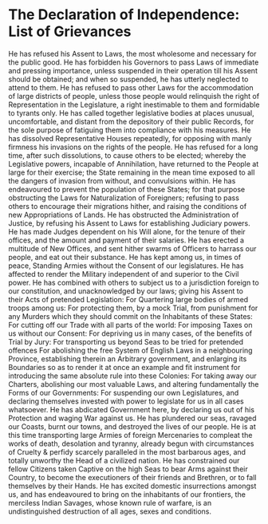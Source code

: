 # The Declaration of Independence: List of Grievances

He has refused his Assent to Laws, the most wholesome and necessary for the public good.
He has forbidden his Governors to pass Laws of immediate and pressing importance, unless suspended in their operation till his Assent should be obtained; and when so suspended, he has utterly neglected to attend to them.
He has refused to pass other Laws for the accommodation of large districts of people, unless those people would relinquish the right of Representation in the Legislature, a right inestimable to them and formidable to tyrants only.
He has called together legislative bodies at places unusual, uncomfortable, and distant from the depository of their public Records, for the sole purpose of fatiguing them into compliance with his measures.
He has dissolved Representative Houses repeatedly, for opposing with manly firmness his invasions on the rights of the people.
He has refused for a long time, after such dissolutions, to cause others to be elected; whereby the Legislative powers, incapable of Annihilation, have returned to the People at large for their exercise; the State remaining in the mean time exposed to all the dangers of invasion from without, and convulsions within.
He has endeavoured to prevent the population of these States; for that purpose obstructing the Laws for Naturalization of Foreigners; refusing to pass others to encourage their migrations hither, and raising the conditions of new Appropriations of Lands.
He has obstructed the Administration of Justice, by refusing his Assent to Laws for establishing Judiciary powers.
He has made Judges dependent on his Will alone, for the tenure of their offices, and the amount and payment of their salaries.
He has erected a multitude of New Offices, and sent hither swarms of Officers to harrass our people, and eat out their substance.
He has kept among us, in times of peace, Standing Armies without the Consent of our legislatures.
He has affected to render the Military independent of and superior to the Civil power.
He has combined with others to subject us to a jurisdiction foreign to our constitution, and unacknowledged by our laws; giving his Assent to their Acts of pretended Legislation:
For Quartering large bodies of armed troops among us:
For protecting them, by a mock Trial, from punishment for any Murders which they should commit on the Inhabitants of these States:
For cutting off our Trade with all parts of the world:
For imposing Taxes on us without our Consent:
For depriving us in many cases, of the benefits of Trial by Jury:
For transporting us beyond Seas to be tried for pretended offences
For abolishing the free System of English Laws in a neighbouring Province, establishing therein an Arbitrary government, and enlarging its Boundaries so as to render it at once an example and fit instrument for introducing the same absolute rule into these Colonies:
For taking away our Charters, abolishing our most valuable Laws, and altering fundamentally the Forms of our Governments:
For suspending our own Legislatures, and declaring themselves invested with power to legislate for us in all cases whatsoever.
He has abdicated Government here, by declaring us out of his Protection and waging War against us.
He has plundered our seas, ravaged our Coasts, burnt our towns, and destroyed the lives of our people.
He is at this time transporting large Armies of foreign Mercenaries to compleat the works of death, desolation and tyranny, already begun with circumstances of Cruelty & perfidy scarcely paralleled in the most barbarous ages, and totally unworthy the Head of a civilized nation.
He has constrained our fellow Citizens taken Captive on the high Seas to bear Arms against their Country, to become the executioners of their friends and Brethren, or to fall themselves by their Hands.
He has excited domestic insurrections amongst us, and has endeavoured to bring on the inhabitants of our frontiers, the merciless Indian Savages, whose known rule of warfare, is an undistinguished destruction of all ages, sexes and conditions.
